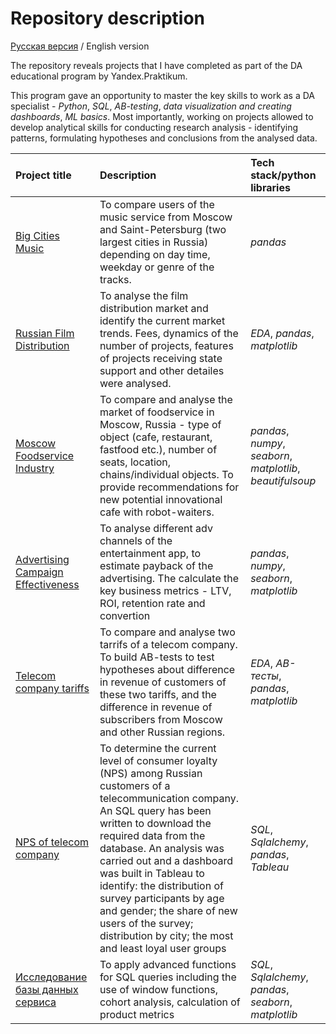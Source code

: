 # Repository description

[Русская версия](README.md) / English version

The repository reveals projects that I have completed as part of the DA educational program by Yandex.Praktikum.

This program gave an opportunity to master the key skills to work as a DA specialist - *Python*, *SQL*, *AB-testing*, *data visualization and creating dashboards*, *ML basics*. Most importantly, working on projects allowed to develop analytical skills for conducting research analysis - identifying patterns, formulating hypotheses and conclusions from the analysed data. 


| Project title | Description | Tech stack/python libraries | 
| :---------------------- | :---------------------- | :---------------------- |
|[Big Cities Music](big_cities_music) | To compare users of the music service from Moscow and Saint-Petersburg (two largest cities in Russia) depending on day time, weekday or genre of the tracks. | *pandas* |
|[Russian Film Distribution](russian_film_distribution) | To analyse the film distribution market and identify the current market trends. Fees, dynamics of the number of projects, features of projects receiving state support and other detailes were analysed. | *EDA*, *pandas*, *matplotlib* |
|[Moscow Foodservice Industry](moscow_foodservice_industry) | To compare and analyse the market of foodservice in Moscow, Russia - type of object (cafe, restaurant, fastfood etc.), number of seats, location, chains/individual objects. To provide recommendations for new potential innovational cafe with robot-waiters. | *pandas*, *numpy*, *seaborn*, *matplotlib*, *beautifulsoup*|
| [Advertising Campaign Effectiveness](advertising_campaign_effectiveness) | To analyse different adv channels of the entertainment app, to estimate payback of the advertising. The calculate the key business metrics - LTV, ROI, retention rate and convertion | *pandas*, *numpy*, *seaborn*, *matplotlib* |
|[Telecom company tariffs](telecom_company_tariffs) | To compare and analyse two tarrifs of a telecom company. To build AB-tests to test hypotheses about difference in revenue of customers of these two tariffs, and the difference in revenue of subscribers from Moscow and other Russian regions. | *EDA*, *AB-тесты*, *pandas*, *matplotlib* |
|[NPS of telecom company](telecom_company_NPS) | To determine the current level of consumer loyalty (NPS) among Russian customers of a telecommunication company. An SQL query has been written to download the required data from the database. An analysis was carried out and a dashboard was built in Tableau to identify: the distribution of survey participants by age and gender; the share of new users of the survey; distribution by city; the most and least loyal user groups | *SQL*, *Sqlalchemy*, *pandas*, *Tableau* |
|[Исследование базы данных сервиса](stackoverflow_database) | To apply advanced functions for SQL queries including the use of window functions, cohort analysis, calculation of product metrics | *SQL*, *Sqlalchemy*, *pandas*, *seaborn*, *matplotlib* |



